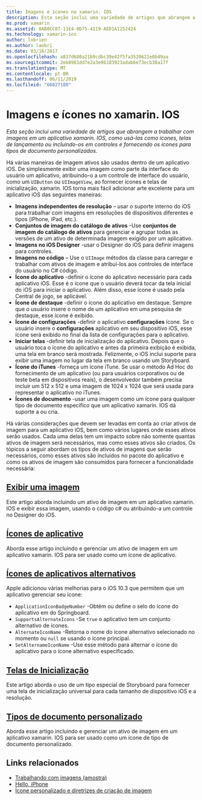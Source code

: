 ```yaml
---
title: Imagens e ícones no xamarin. IOS
description: Esta seção inclui uma variedade de artigos que abrangem a trabalhar com imagens em um aplicativo xamarin. IOS, como usá-las como ícones, telas de lançamento ou incluindo-os em controles e fornecendo os ícones para tipos de documento personalizados.
ms.prod: xamarin
ms.assetid: 0AB8CC07-11E4-0D75-4119-AED1A1252424
ms.technology: xamarin-ios
author: lobrien
ms.author: laobri
ms.date: 03/18/2017
ms.openlocfilehash: a837d680a21b9cdbc39e42f5fa3520622e0b49aa
ms.sourcegitcommit: 2eb8961dd7e2a3e06183923adab6e73ecb38a17f
ms.translationtype: MT
ms.contentlocale: pt-BR
ms.lasthandoff: 06/11/2019
ms.locfileid: "66827188"
---
```

# <a name="images-and-icons-in-xamarinios"></a>Imagens e ícones no xamarin. IOS

_Esta seção inclui uma variedade de artigos que abrangem a trabalhar com imagens em um aplicativo xamarin. IOS, como usá-las como ícones, telas de lançamento ou incluindo-os em controles e fornecendo os ícones para tipos de documento personalizados._

Há várias maneiras de imagem ativos são usados dentro de um aplicativo iOS. De simplesmente exibir uma imagem como parte da interface do usuário um aplicativo, atribuindo-o a um controle de interface do usuário, como um `UIButton` ou `UIImageView`, ao fornecer ícones e telas de inicialização, xamarin. IOS torna mais fácil adicionar arte excelente para um aplicativo iOS das seguintes maneiras: 

- **Imagens independentes de resolução** – usar o suporte interno do iOS para trabalhar com imagens em resoluções de dispositivos diferentes e tipos (iPhone, iPad, etc.).
- **Conjuntos de imagem do catálogo de ativos** -Use **conjuntos de imagem do catálogo de ativos** para gerenciar e agrupar todas as versões de um ativo de determinada imagem exigido por um aplicativo.
- **Imagens no iOS Designer** -usar o Designer do iOS para definir imagens para controles.
- **Imagens no código** – Use o `UIImage` métodos da classe para carregar e trabalhar com ativos de imagem e atribuí-los aos controles de interface do usuário no C# código.
- **Ícone do aplicativo** -definir o ícone do aplicativo necessário para cada aplicativo iOS. Esse é o ícone que o usuário deverá tocar da tela inicial do iOS para iniciar o aplicativo. Além disso, esse ícone é usado pela Central de jogo, se aplicável.
- **Ícone de destaque** -definir o ícone do aplicativo em destaque. Sempre que o usuário insere o nome de um aplicativo em uma pesquisa de destaque, esse ícone é exibido.
- **Ícone de configurações** -definir o aplicativo **configurações** ícone. Se o usuário insere o **configurações** aplicativo em seu dispositivo iOS, esse ícone será exibido no final da lista de configurações para o aplicativo. 
- **Iniciar telas** -definir tela de inicialização do aplicativo. Depois que o usuário toca o ícone do aplicativo e antes da primeira exibição é exibida, uma tela em branco será mostrada. Felizmente, o iOS inclui suporte para exibir uma imagem no lugar da tela em branco usando um Storyboard. 
- **Ícone do iTunes** -forneça um ícone iTune. Se usar o método Ad Hoc do fornecimento de um aplicativo (ou para usuários corporativos ou de teste beta em dispositivos reais), o desenvolvedor também precisa incluir um 512 x 512 e uma imagem de 1024 x 1024 que será usada para representar o aplicativo no iTunes.
- **Ícones de documento** -usar uma imagem como um ícone para qualquer tipo de documento específico que um aplicativo xamarin. IOS dá suporte a ou cria.

Há várias considerações que devem ser levadas em conta ao criar ativos de imagem para um aplicativo iOS, bem como vários lugares onde esses ativos serão usados. Cada uma delas tem um impacto sobre não somente quantas ativos de imagem será necessários, mas como esses ativos são criados. Os tópicos a seguir abordam os tipos de ativos de imagens que serão necessários, como esses ativos são incluídos no pacote do aplicativo e como os ativos de imagem são consumidos para fornecer a funcionalidade necessária:


## <a name="displaying-an-imageiosapp-fundamentalsimages-iconsdisplaying-an-imagemd"></a>[Exibir uma imagem](~/ios/app-fundamentals/images-icons/displaying-an-image.md)

Este artigo aborda incluindo um ativo de imagem em um aplicativo xamarin. IOS e exibir essa imagem, usando o código c# ou atribuindo-a um controle no Designer do iOS.

## <a name="application-iconsiosapp-fundamentalsimages-iconsapp-iconsmd"></a>[Ícones de aplicativo](~/ios/app-fundamentals/images-icons/app-icons.md)

Aborda esse artigo incluindo e gerenciar um ativo de imagem em um aplicativo xamarin. IOS para ser usado como um ícone de aplicativo.

## <a name="alternate-app-iconsiosapp-fundamentalsimages-iconsalternate-app-iconsmd"></a>[Ícones de aplicativos alternativos](~/ios/app-fundamentals/images-icons/alternate-app-icons.md)

Apple adicionou várias melhorias para o iOS 10.3 que permitem que um aplicativo gerenciar seu ícone:

 - `ApplicationIconBadgeNumber` -Obtém ou define o selo do ícone do aplicativo em do Springboard.
 - `SupportsAlternateIcons` -Se `true` o aplicativo tem um conjunto alternativo de ícones.
 - `AlternateIconName` -Retorna o nome do ícone alternativo selecionado no momento ou `null` se usando o ícone principal.
 - `SetAlternameIconName` -Use esse método para alternar o ícone do aplicativo para o ícone alternativo especificado.


## <a name="launch-screensiosapp-fundamentalsimages-iconslaunch-screensmd"></a>[Telas de Inicialização](~/ios/app-fundamentals/images-icons/launch-screens.md)

Este artigo aborda o uso de um tipo especial de Storyboard para fornecer uma tela de inicialização universal para cada tamanho de dispositivo iOS e a resolução.

## <a name="custom-document-typesiosapp-fundamentalsimages-iconscustom-document-typesmd"></a>[Tipos de documento personalizado](~/ios/app-fundamentals/images-icons/custom-document-types.md)

Aborda esse artigo incluindo e gerenciar um ativo de imagem em um aplicativo xamarin. IOS para ser usado como um ícone de tipo de documento personalizado.



## <a name="related-links"></a>Links relacionados

- [Trabalhando com imagens (amostra)](https://developer.xamarin.com/samples/monotouch/WorkingWithImages/)
- [Hello, iPhone](~/ios/get-started/hello-ios/index.md)
- [Ícone personalizado e diretrizes de criação de imagem](https://developer.apple.com/library/ios/#documentation/UserExperience/Conceptual/MobileHIG/IconsImages/IconsImages.html)
